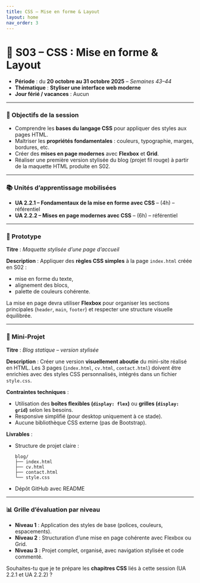 ```yaml
---
title: CSS – Mise en forme & Layout
layout: home
nav_order: 3
---
```


# **📅 S03 – CSS : Mise en forme & Layout**

- **Période** : du **20 octobre au 31 octobre 2025** – *Semaines 43–44*
- **Thématique** : **Styliser une interface web moderne**
- **Jour férié / vacances** : Aucun

---

### 🧭 Objectifs de la session

* Comprendre les **bases du langage CSS** pour appliquer des styles aux pages HTML.
* Maîtriser les **propriétés fondamentales** : couleurs, typographie, marges, bordures, etc.
* Créer des **mises en page modernes** avec **Flexbox** et **Grid**.
* Réaliser une première version stylisée du blog (projet fil rouge) à partir de la maquette HTML produite en S02.

---

### 📚 Unités d’apprentissage mobilisées

* **UA 2.2.1 – Fondamentaux de la mise en forme avec CSS** – (4h) – référentiel
* **UA 2.2.2 – Mises en page modernes avec CSS** – (6h) – référentiel

---

### 🧩 Prototype

**Titre** : *Maquette stylisée d’une page d’accueil*

**Description** :
Appliquer des **règles CSS simples** à la page `index.html` créée en S02 :

* mise en forme du texte,
* alignement des blocs,
* palette de couleurs cohérente.

La mise en page devra utiliser **Flexbox** pour organiser les sections principales (`header`, `main`, `footer`) et respecter une structure visuelle équilibrée.

---

### 🧪 Mini-Projet

**Titre** : *Blog statique – version stylisée*

**Description** :
Créer une version **visuellement aboutie** du mini-site réalisé en HTML.
Les 3 pages (`index.html`, `cv.html`, `contact.html`) doivent être enrichies avec des styles CSS personnalisés, intégrés dans un fichier `style.css`.

**Contraintes techniques** :

* Utilisation des **boîtes flexibles (`display: flex`)** ou **grilles (`display: grid`)** selon les besoins.
* Responsive simplifié (pour desktop uniquement à ce stade).
* Aucune bibliothèque CSS externe (pas de Bootstrap).

**Livrables** :

* Structure de projet claire :

  ```
  blog/
  ├── index.html
  ├── cv.html
  ├── contact.html
  └── style.css
  ```
* Dépôt GitHub avec README

---

### 📊 Grille d’évaluation par niveau

* **Niveau 1** : Application des styles de base (polices, couleurs, espacements).
* **Niveau 2** : Structuration d’une mise en page cohérente avec Flexbox ou Grid.
* **Niveau 3** : Projet complet, organisé, avec navigation stylisée et code commenté.

Souhaites-tu que je te prépare les **chapitres CSS** liés à cette session (UA 2.2.1 et UA 2.2.2) ?
